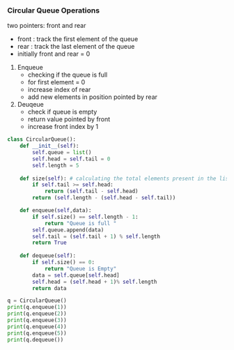 ### Circular Queue Operations

two pointers: front and rear
- front : track the first element of the queue
- rear : track the last element of the queue
- initially front and rear = 0

1. Enqueue
   - checking if the queue is full
   - for first element = 0
   - increase index of rear
   - add new elements in position pointed by rear
2. Deuqeue
   - check if queue is empty 
   - return value pointed by front
   - increase front index by 1
  

```python
class CircularQueue():
    def __init__(self):
        self.queue = list()
        self.head = self.tail = 0
        self.length = 5
    
    def size(self): # calculating the total elements present in the list
        if self.tail >= self.head:
            return (self.tail - self.head)
        return (self.length - (self.head - self.tail))

    def enqueue(self,data):
        if self.size() == self.length - 1:
            return "Queue is full "
        self.queue.append(data)
        self.tail = (self.tail + 1) % self.length
        return True
    
    def dequeue(self):
        if self.size() == 0:
            return "Queue is Empty"
        data = self.queue[self.head]
        self.head = (self.head + 1)% self.length
        return data

q = CircularQueue()
print(q.enqueue(1))
print(q.enqueue(2))
print(q.enqueue(3))
print(q.enqueue(4))
print(q.enqueue(5))
print(q.dequeue())
```
